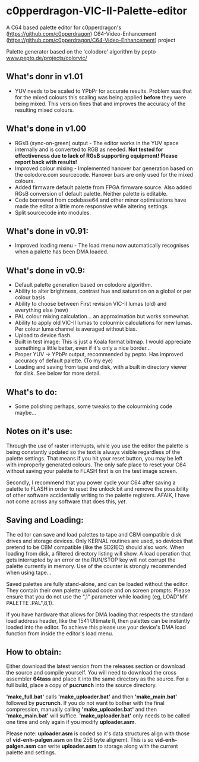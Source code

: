 # c0pperdragon-VIC-II-Palette-editor
A C64 based palette editor for c0pperdragon's (https://github.com/c0pperdragon) C64-Video-Enhancement (https://github.com/c0pperdragon/C64-Video-Enhancement) project
		
Palette generator based on the 'colodore' algorithm by pepto
www.pepto.de/projects/colorvic/

## What's donr in v1.01
* YUV needs to be scaled to YPbPr for accurate results.  Problem was that for the mixed colours this scaling was being applied __before__ they were being mixed.  This version fixes that and improves the accuracy of the resulting mixed colours.

## What's done in v1.00
* RGsB (sync-on-green) output - The editor works in the YUV space internally and is converted to RGB as needed.  **Not tested for effectiveness due to lack of RGsB supporting equipment!  Please report back with results!**
* Improved colour mixing - Implemented hanover bar generation based on the colodore.com sourcecode.  Hanover bars are only used for the mixed colours.
* Added firmware default palette from FPGA firmware source.  Also added RGsB conversion of default palette.  Neither palette is editable.
* Code borrowed from codebase64 and other minor optimisations have made the editor a little more responsive while altering settings.
* Split sourcecode into modules.

## What's done in v0.91:
* Improved loading menu - The load menu now automatically recognises when a palette has been DMA loaded.

## What's done in v0.9:
* Default palette generation based on colodore algorithm.
* Ability to alter brightness, contrast hue and saturation on a global or per colour basis
* Ability to choose between First revision VIC-II lumas (old) and everything else (new)
* PAL colour mixing calculation...  an approximation but works somewhat.
* Ability to apply old VIC-II lumas to colourmix calculations for new lumas.  Per colour luma channel is averaged without bias. 
* Upload to device flash.
* Built in test image: This is just a Koala format bitmap.  I would appreciate something a little better, even if it's only a nice border...
* Proper YUV -> YPbPr output, recommended by pepto.  Has improved accuracy of default palette. (To my eye)
* Loading and saving from tape and disk, with a built in directory viewer for disk.  See below for more detail.

## What's to do:
* Some polishing perhaps, some tweaks to the colourmixing code maybe...

## Notes on it's use:
Through the use of raster interrupts, while you use the editor the palette is being constantly updated so the text is always visible regardless of the palette settings.  That means if you hit your reset button, you may be left with improperly generated colours.  The only safe place to reset your C64 without saving your palette to FLASH first is on the test image screen.

Secondly, I recommend that you power cycle your C64 after saving a palette to FLASH in order to reset the unlock bit and remove the possibility of other software accidentally writing to the palette registers.  AFAIK, I have not come across any software that does this, *yet*. 

## Saving and Loading:
The editor can save and load palettes to tape and CBM compatible disk drives and storage devices.  Only KERNAL routines are used, so devices that pretend to be CBM compatible (like the SD2IEC) should also work.  When loading from disk, a filtered directory listing will show.  A load operation that gets interrupted by an error or the RUN/STOP key will not corrupt the palette currently in memory.  Use of the counter is strongly recommended when using tape...

Saved palettes are fully stand-alone, and can be loaded without the editor.  They contain their own palette upload code and on screen prompts.  Please ensure that you do not use the ",1" parameter while loading (eg, LOAD"MY PALETTE  .PAL",8,1).

If you have hardware that allows for DMA loading that respects the standard load address header, like the 1541 Ultimate II, then palettes can be instantly loaded into the editor.  To achieve this please use your device's DMA load function from inside the editor's load menu. 
		
## How to obtain:

Either download the latest version from the releases section or download the source and compile yourself.  You will need to download the cross assembler **64tass** and place it into the same directory as the source.  For a full build, place a copy of **pucrunch** into the source directory.

**'make_full.bat'** calls **'make_uploader.bat'** and then **'make_main.bat'** followed by **pucrunch**.  If you do not want to bother with the final compression, manually calling **'make_uploader.bat'** and then **'make_main.bat'** will suffice.  **'make_uploader.bat'** only needs to be called one time and only again if you modify **uploader.asm**.

Please note:  **uploader.asm** is coded so it's data structures align with those of **vid-enh-palgen.asm** on the 256 byte alignemt.  This is so **vid-enh-palgen.asm** can write **uploader.asm** to storage along with the current palette and settings.
						
		
